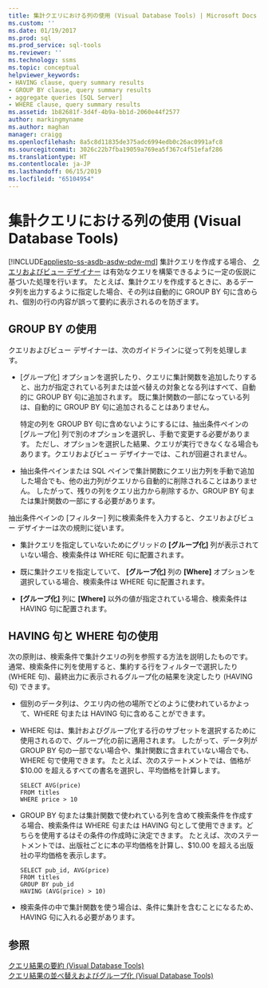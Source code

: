 ```yaml
---
title: 集計クエリにおける列の使用 (Visual Database Tools) | Microsoft Docs
ms.custom: ''
ms.date: 01/19/2017
ms.prod: sql
ms.prod_service: sql-tools
ms.reviewer: ''
ms.technology: ssms
ms.topic: conceptual
helpviewer_keywords:
- HAVING clause, query summary results
- GROUP BY clause, query summary results
- aggregate queries [SQL Server]
- WHERE clause, query summary results
ms.assetid: 1b82681f-3d4f-4b9a-bb1d-2060e44f2577
author: markingmyname
ms.author: maghan
manager: craigg
ms.openlocfilehash: 8a5c8d11835de375adc6994edb0c26ac0991afc8
ms.sourcegitcommit: 3026c22b7fba19059a769ea5f367c4f51efaf286
ms.translationtype: HT
ms.contentlocale: ja-JP
ms.lasthandoff: 06/15/2019
ms.locfileid: "65104954"
---
```

# <a name="work-with-columns-in-aggregate-queries-visual-database-tools"></a>集計クエリにおける列の使用 (Visual Database Tools)
[!INCLUDE[appliesto-ss-asdb-asdw-pdw-md](../../includes/appliesto-ss-asdb-asdw-pdw-md.md)]
集計クエリを作成する場合、 [クエリおよびビュー デザイナー](../../ssms/visual-db-tools/query-and-view-designer-tools-visual-database-tools.md) は有効なクエリを構築できるように一定の仮説に基づいた処理を行います。 たとえば、集計クエリを作成するときに、あるデータ列を出力するように指定した場合、その列は自動的に GROUP BY 句に含められ、個別の行の内容が誤って要約に表示されるのを防ぎます。  
  
## <a name="using-group-by"></a>GROUP BY の使用  
クエリおよびビュー デザイナーは、次のガイドラインに従って列を処理します。  
  
-   [グループ化] オプションを選択したり、クエリに集計関数を追加したりすると、出力が指定されている列または並べ替えの対象となる列はすべて、自動的に GROUP BY 句に追加されます。 既に集計関数の一部になっている列は、自動的に GROUP BY 句に追加されることはありません。  
  
    特定の列を GROUP BY 句に含めないようにするには、抽出条件ペインの [グループ化] 列で別のオプションを選択し、手動で変更する必要があります。 ただし、オプションを選択した結果、クエリが実行できなくなる場合もあります。クエリおよびビュー デザイナーでは、これが回避されません。  
  
-   抽出条件ペインまたは SQL ペインで集計関数にクエリ出力列を手動で追加した場合でも、他の出力列がクエリから自動的に削除されることはありません。 したがって、残りの列をクエリ出力から削除するか、GROUP BY 句または集計関数の一部にする必要があります。  
  
抽出条件ペインの [フィルター] 列に検索条件を入力すると、クエリおよびビュー デザイナーは次の規則に従います。  
  
-   集計クエリを指定していないためにグリッドの **[グループ化]** 列が表示されていない場合、検索条件は WHERE 句に配置されます。  
  
-   既に集計クエリを指定していて、 **[グループ化]** 列の **[Where]** オプションを選択している場合、検索条件は WHERE 句に配置されます。  
  
-   **[グループ化]** 列に **[Where]** 以外の値が指定されている場合、検索条件は HAVING 句に配置されます。  
  
## <a name="using-the-having-and-where-clauses"></a>HAVING 句と WHERE 句の使用  
次の原則は、検索条件で集計クエリの列を参照する方法を説明したものです。 通常、検索条件に列を使用すると、集約する行をフィルターで選択したり (WHERE 句)、最終出力に表示されるグループ化の結果を決定したり (HAVING 句) できます。  
  
-   個別のデータ列は、クエリ内の他の場所でどのように使われているかよって、WHERE 句または HAVING 句に含めることができます。  
  
-   WHERE 句は、集計およびグループ化する行のサブセットを選択するために使用されるので、グループ化の前に適用されます。 したがって、データ列が GROUP BY 句の一部でない場合や、集計関数に含まれていない場合でも、WHERE 句で使用できます。 たとえば、次のステートメントでは、価格が $10.00 を超えるすべての書名を選択し、平均価格を計算します。  
  
    ```  
    SELECT AVG(price)  
    FROM titles  
    WHERE price > 10  
    ```  
  
-   GROUP BY 句または集計関数で使われている列を含めて検索条件を作成する場合、検索条件は WHERE 句または HAVING 句として使用できます。どちらを使用するはその条件の作成時に決定できます。 たとえば、次のステートメントでは、出版社ごとに本の平均価格を計算し、$10.00 を超える出版社の平均価格を表示します。  
  
    ```  
    SELECT pub_id, AVG(price)  
    FROM titles  
    GROUP BY pub_id  
    HAVING (AVG(price) > 10)  
    ```  
  
-   検索条件の中で集計関数を使う場合は、条件に集計を含むことになるため、HAVING 句に入れる必要があります。  
  
## <a name="see-also"></a>参照  
[クエリ結果の要約 (Visual Database Tools)](../../ssms/visual-db-tools/summarize-query-results-visual-database-tools.md)  
[クエリ結果の並べ替えおよびグループ化 (Visual Database Tools)](../../ssms/visual-db-tools/sort-and-group-query-results-visual-database-tools.md)  
  
